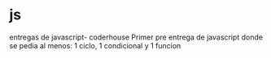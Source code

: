 # js
entregas de javascript- coderhouse
Primer pre entrega de javascript donde se pedia al menos: 1 ciclo, 1 condicional y 1 funcion
